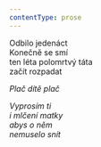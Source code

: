 ```yaml
---
contentType: prose
---
```


<section>

Odbilo jedenáct  
Konečně se smí  
ten léta polomrtvý táta  
začít rozpadat

_Plač dítě plač_

</section>

<section>

_Vyprosím ti  
i mlčení matky  
abys o něm  
nemuselo snít_

</section>
